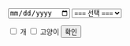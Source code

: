 <html>
<head>
<meta charset="utf-8">
<meta name="viewport" content="width=device-width">
<title>SelectBox Multiple Option Sort</title>
</head>
<body>
<script src="https://choiinh.github.io/Project.github.io/">
    </script>
<from>
<input type='date'>
<select name="Merchant">
	<option value="none">=== 선택 ===</option>
	<option value="C0">CAT</option>
	<option value="07">고속</option>
	<option value="11">시외</option>
	<option value="15">GS</option>
</select>
	
<input type='checkbox' name='animal' value='dog'/> 개 
<input type='checkbox' name='animal' value='cat'/> 고양이 
<button onclick='getCheckboxValue()'>확인</button>
<div id='result'></div>

</from>
</body>
</html>
